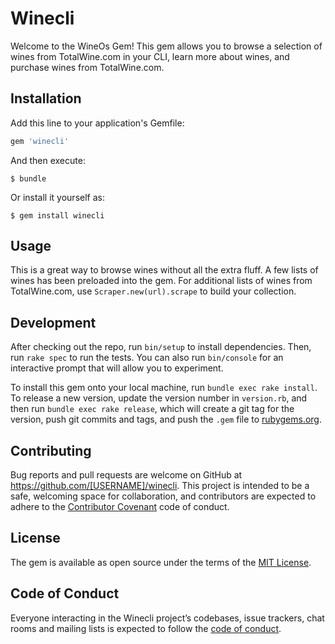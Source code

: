 # Winecli

Welcome to the WineOs Gem! This gem allows you to browse a selection of wines from TotalWine.com in your CLI, learn more about wines, and purchase wines from TotalWine.com.

## Installation

Add this line to your application's Gemfile:

```ruby
gem 'winecli'
```

And then execute:

    $ bundle

Or install it yourself as:

    $ gem install winecli

## Usage

This is a great way to browse wines without all the extra fluff. A few lists of wines has been preloaded into the gem. For additional lists of wines from TotalWine.com, use ```Scraper.new(url).scrape``` to build your collection.

## Development

After checking out the repo, run `bin/setup` to install dependencies. Then, run `rake spec` to run the tests. You can also run `bin/console` for an interactive prompt that will allow you to experiment.

To install this gem onto your local machine, run `bundle exec rake install`. To release a new version, update the version number in `version.rb`, and then run `bundle exec rake release`, which will create a git tag for the version, push git commits and tags, and push the `.gem` file to [rubygems.org](https://rubygems.org).

## Contributing

Bug reports and pull requests are welcome on GitHub at https://github.com/[USERNAME]/winecli. This project is intended to be a safe, welcoming space for collaboration, and contributors are expected to adhere to the [Contributor Covenant](http://contributor-covenant.org) code of conduct.

## License

The gem is available as open source under the terms of the [MIT License](https://opensource.org/licenses/MIT).

## Code of Conduct

Everyone interacting in the Winecli project’s codebases, issue trackers, chat rooms and mailing lists is expected to follow the [code of conduct](https://github.com/[USERNAME]/winecli/blob/master/CODE_OF_CONDUCT.md).
